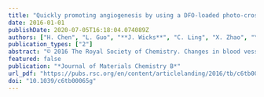 ```yaml
---
title: "Quickly promoting angiogenesis by using a DFO-loaded photo-crosslinked gelatin hydrogel for diabetic skin regeneration"
date: 2016-01-01
publishDate: 2020-07-05T16:18:04.074089Z
authors: ["H. Chen", "L. Guo", "**J. Wicks**", "C. Ling", "X. Zhao", "Y. Yan", "J. Qi", "W. Cui", "L. Deng"]
publication_types: ["2"]
abstract: "© 2016 The Royal Society of Chemistry. Changes in blood vessel formation, especially microvasculature formation, are one of the most important factors contributing to the poor wound healing capabilities of diabetic patients. Furthermore, recovery of the vascular network in the early stages after injury is a key factor in the prevention of wound expansion and ulcer formation. A hydrogel is a popular scaffold type and has many biological advantages, however, it is incapable of rapidly recruiting angiogenesis-related cells and cytokines to the wound area under the disturbed microcirculatory conditions of diabetics. For the above reasons, we devised a desferrioxamine (DFO)-loaded photo-crosslinked hydrogel (gelatin methacrylamide (Gelma)) for quickly developing the vascular network and accelerating skin reconstruction. The controlled release of DFO peaking at 16 h followed by a steady release after 48 h through the swelling of the Gelma hydrogel led to a significant increase of neovascularization. The in vitro results showed that DFO-Gelma provided an excellent microenvironment for cell viability, adhesion and proliferation, and up-regulated the expression of HIF-1α, which was critical for blood vessel formation. The in vivo studies showed new blood vessels, high quality granulation tissues, and early epithelialization in wound beds by treating them with DFO-loaded hydrogels. Through this investigation, the mechanism associated with wound healing was further investigated. This study demonstrated that DFO-Gelma was safe, reliable, and highly effective for the diabetic wound healing process."
featured: false
publication: "*Journal of Materials Chemistry B*"
url_pdf: "https://pubs.rsc.org/en/content/articlelanding/2016/tb/c6tb00065g#!divAbstract"
doi: "10.1039/c6tb00065g"
---
```


